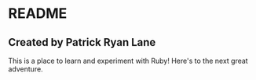 # README
## Created by Patrick Ryan Lane

This is a place to learn and experiment with Ruby! Here's to the next great adventure.
